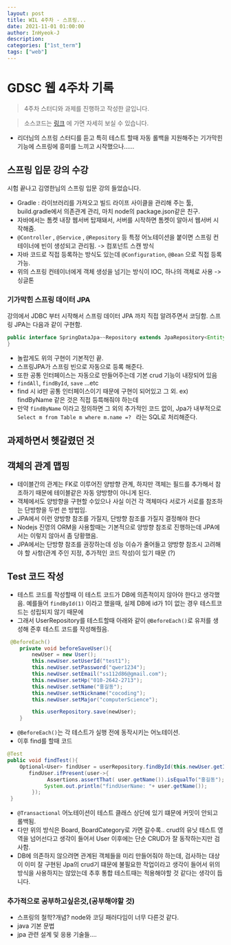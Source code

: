 ```yaml
---
layout: post
title: WIL 4주차 - 스프링...
date: 2021-11-01 01:00:00
author: InHyeok-J
description:
categories: ["1st_term"]
tags: ["web"]
---
```


# GDSC 웹 4주차 기록

> 4주차 스터디와 과제를 진행하고 작성한 글입니다.

> 소스코드는 <a href="https://github.com/InHyeok-J/GDSCTimeBack" target="_blank" rel="noopener">링크</a> 에 가면 자세히 보실 수 있습니다.

-   리더님의 스프링 스터디를 듣고 특히 테스트 할때 자동 롤백을 지원해주는 기가막힌 기능에 스프링에 흥미를 느끼고
    시작했으나......

## 스프링 입문 강의 수강

시험 끝나고 김영한님의 스프링 입문 강의 들었습니다.

-   Gradle : 라이브러리를 가져오고 빌드 라이프 사이클을 관리해 주는 툴, build.gradle에서 의존관계 관리, 마치 node의 package.json같은 친구.
-   자바에서는 톰켓 내장 웹서버 탑재돼서, 서버를 시작하면 톰켓이 알아서 웹서버 시작해줌.
-   `@Controller` , `@Service` , `@Repository` 등 특정 어노테이션을 붙이면 스프링 컨테이너에 빈이 생성되고 관리됨. -> 컴포넌트 스캔 방식
-   자바 코드로 직접 등록하는 방식도 있는데 `@Configuration`, `@Bean` 으로 직접 등록가능.
-   위의 스프링 컨테이너에게 객체 생성을 넘기는 방식이 IOC, 하나의 객체로 사용 -> 싱글톤

### 기가막힌 스프링 데이터 JPA

강의에서 JDBC 부터 시작해서 스프링 데이터 JPA 까지 직접 알려주면서 코딩함.
스프링 JPA는 다음과 같이 구현함.

```java
public interface SpringDataJpa~~Repository extends JpaRepository<Entity,indexType> {
}
```

-   놀랍게도 위의 구현이 기본적인 끝.
-   스프링JPA가 스프링 빈으로 자동으로 등록 해준다.
-   또한 공통 인터페이스는 자동으로 만들어주는데 기본 crud 기능이 내장되어 있음
-   `findAll`, `findById`, `save` ...etc
-   find 시 id만 공통 인터페이스이기 때문에 구현이 되어있고 그 외. ex) findByName 같은 것은 직접 등륵해줘야 하는데
-   만약 `findByName` 이라고 정의하면 그 외의 추가적인 코드 없이, Jpa가 내부적으로 `Select m from Table m where m.name =? ` 라는 SQL로 처리해준다.

## 과제하면서 헷갈렸던 것

## 객체의 관계 맵핑

-   테이블간의 관계는 FK로 이루어진 양방향 관계, 하지만 객체는 필드를 추가해서 참조하기 때문에 테이블같은 자동 양방향이 아니게 된다.
-   객체에서도 양방향을 구현할 수있으나 사실 이건 각 객체마다 서로가 서로를 참조하는 단방향을 두번 쓴 방법임.
-   JPA에서 이런 양방향 참조를 가질지, 단방향 참조를 가질지 결정해야 한다
-   Nodejs 진영의 ORM을 사용할때는 기본적으로 양방향 참조로 진행하는데 JPA에서는 이렇지 않아서 좀 당황했음.
-   JPA에서는 단방향 참조를 권장하는데 성능 이슈가 줄어들고 양방향 참조시 고려해야 할 사항(관계 주인 지정, 추가적인 코드 작성)이 있기 때문 (?)

## Test 코드 작성

-   테스트 코드를 작성할때 이 테스트 코드가 DB에 의존적이지 않아야 한다고 생각했음. 예를들어 `findById(1)` 이라고 했을때, 실제 DB에 id가 1이 없는 경우 테스트코드는 성립되지 않기 때문에
-   그래서 UserRepository를 테스트할때 아래와 같이 `@BeforeEach()`로 유저를 생성해 준후 테스트 코드를 작성해줬음.

```java
 @BeforeEach()
    private void beforeSaveUser(){
        newUser = new User();
        this.newUser.setUserId("test1");
        this.newUser.setPassword("qwer1234");
        this.newUser.setEmail("ss112d86@gmail.com");
        this.newUser.setHp("010-2642-2713");
        this.newUser.setName("홍길동");
        this.newUser.setNickname("cocoding");
        this.newUser.setMajor("computerScience");

        this.userRepository.save(newUser);
    }
```

-   `@BeforeEach()`는 각 테스트가 실행 전에 동작시키는 어노테이션.
-   이후 find를 할때 코드

```java
@Test
public void findTest(){
    Optional<User> findUser = userRepository.findById(this.newUser.getId());
       findUser.ifPresent(user->{
             Assertions.assertThat( user.getName()).isEqualTo("홍길동");
            System.out.println("findUserName: "+ user.getName());
        });
 }
```

-   `@Transactional` 어노테이션이 테스트 클래스 상단에 있기 떄문에 커밋이 안되고 롤백됨.
-   다만 위의 방식은 Board, BoardCategory로 가면 갈수록.. crud의 유닛 테스트 영역을 넘어선다고 생각이 들어서 User 이후에는 단순 CRUD가 잘 동작하는지만 검사함.
-   DB에 의존하지 않으려면 관계된 객체들을 미리 만들어줘야 하는데, 검사하는 대상이 이미 잘 구현된 Jpa의 crud기 떄문에 불필요한 작업이라고 생각이 들어서 위의 방식을 사용하지는 않았는데 추후 통합 테스트때는 적용해야할 것 같다는 생각이 듭니다.

### 추가적으로 공부하고싶은것,(공부해야할 것)

-   스프링의 철학?개념? node와 코딩 패러다임이 너무 다른것 같다.
-   java 기본 문법
-   jpa 관련 설계 및 응용 기술들....
